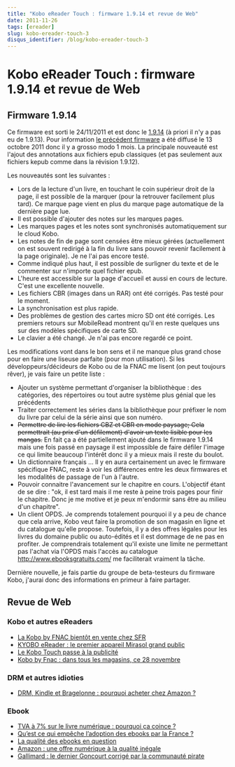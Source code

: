 ```yaml
---
title: "Kobo eReader Touch : firmware 1.9.14 et revue de Web"
date: 2011-11-26
tags: [ereader]
slug: kobo-ereader-touch-3
disqus_identifier: /blog/kobo-ereader-touch-3
---
```

# Kobo eReader Touch : firmware 1.9.14 et revue de Web

## Firmware 1.9.14
Ce firmware est sorti le 24/11/2011 et est donc le [1.9.14](http://www.mobileread.com/forums/showthread.php?t=158476) (à priori il n'y a pas eu de 1.9.13). Pour information [le précédent firmware](http://www.mobileread.com/forums/showthread.php?t=153402) a été diffusé le 13 octobre 2011 donc il y a grosso modo 1 mois. La principale nouveauté est l'ajout des annotations aux fichiers epub classiques (et pas seulement aux fichiers kepub comme dans la révision 1.9.12).

Les nouveautés sont les suivantes :

* Lors de la lecture d'un livre, en touchant le coin supérieur droit de la page, il est possible de la marquer (pour la retrouver facilement plus tard). Ce marque page vient en plus du marque page automatique de la dernière page lue.
* Il est possible d'ajouter des notes sur les marques pages.
* Les marques pages et les notes sont synchronisés automatiquement sur le cloud Kobo.
* Les notes de fin de page sont censées être mieux gérées (actuellement on est souvent redirigé à la fin du livre sans pouvoir revenir facilement à la page originale). Je ne l'ai pas encore testé.
* Comme indiqué plus haut, il est possible de surligner du texte et de le commenter sur n'importe quel fichier epub.
* L'heure est accessible sur la page d'accueil et aussi en cours de lecture. C'est une excellente nouvelle.
* Les fichiers CBR (images dans un RAR) ont été corrigés. Pas testé pour le moment.
* La synchronisation est plus rapide.
* Des problèmes de gestion des cartes micro SD ont été corrigés. Les premiers retours sur MobileRead montrent qu'il en reste quelques uns sur des modèles spécifiques de carte SD.
* Le clavier a été changé. Je n'ai pas encore regardé ce point.

Les modifications vont dans le bon sens et il ne manque plus grand chose pour en faire une liseuse parfaite (pour mon utilisation). Si les développeurs/décideurs de Kobo ou de la FNAC me lisent (on peut toujours rêver), je vais faire un petite liste :
* Ajouter un système permettant d'organiser la bibliothèque : des catégories, des répertoires ou tout autre système plus génial que les précédents
* Traiter correctement les séries dans la bibliothèque pour préfixer le nom du livre par celui de la série ainsi que son numéro.
* ~~Permettre de lire les fichiers CBZ et CBR en mode paysage; Cela permettrait (au prix d'un défilement) d'avoir un texte lisible pour les mangas.~~ En fait ça a été partiellement ajouté dans le firmware 1.9.14 mais une fois passé en paysage il est impossible de faire défiler l'image ce qui limite beaucoup l'intérêt donc il y a mieux mais il reste du boulot.
* Un dictionnaire français ... Il y en aura certainement un avec le firmware spécifique FNAC, reste à voir les différences entre les deux firmwares et les modalités de passage de l'un à l'autre.
* Pouvoir connaitre l'avancement sur le chapitre en cours. L'objectif étant de se dire : "ok, il est tard mais il me reste à peine trois pages pour finir le chapitre. Donc je me motive et je peux m'endormir sans être au milieu d'un chapitre".
* Un client OPDS. Je comprends totalement pourquoi il y a peu de chance que cela arrive, Kobo veut faire la promotion de son magasin en ligne et du catalogue qu'elle propose. Toutefois, il y a des offres légales pour les livres du domaine public ou auto-édités et il est dommage de ne pas en profiter. Je comprendrais totalement qu'il existe une limite ne permettant pas l'achat via l'OPDS mais l'accès au catalogue http://www.ebooksgratuits.com/ me faciliterait vraiment la tâche.

Dernière nouvelle, je fais partie du groupe de beta-testeurs du firmware Kobo, j'aurai donc des informations en primeur à faire partager.

## Revue de Web

### Kobo et autres eReaders

* [La Kobo by FNAC bientôt en vente chez SFR](http://www.ebouquin.fr/2011/11/24/la-kobo-by-fnac-bientot-en-vente-chez-sfr/)
* [KYOBO eReader : le premier appareil Mirasol grand public](http://www.ebouquin.fr/2011/11/22/kyobo-ereader-le-premier-appareil-mirasol-grand-public/)
* [Le Kobo Touch passe à la publicité](http://www.ebouquin.fr/2011/11/12/le-kobo-touch-passe-a-la-publicite/)
* [Kobo by Fnac : dans tous les magasins, ce 28 novembre](http://www.actualitte.com/actualite/lecture-numerique/lecteurs-ebook/kobo-by-fnac-dans-tous-les-magasins-ce-28-novembre-30080.htm)

### DRM et autres idioties

* [DRM, Kindle et Bragelonne : pourquoi acheter chez Amazon ?](http://www.actualitte.com/actualite/lecture-numerique/usages/drm-kindle-et-bragelonne-pourquoi-acheter-chez-amazon-30071.htm)

### Ebook

* [TVA à 7% sur le livre numérique : pourquoi ça coince ?](http://actu-des-ebooks.fr/2011/11/22/tva-7-pour-cent-sur-le-livre-numerique-pourquoi-ca-coince/)
* [Qu’est ce qui empêche l’adoption des ebooks par la France ?](http://www.mobilivres.fr/blog/2011/11/quest-ce-qui-empeche-ladoption-des-ebooks-par-la-france/)
* [La qualité des ebooks en question](http://www.mobilivres.fr/blog/2011/11/la-qualite-des-ebooks-en-question/)
* [Amazon : une offre numérique à la qualité inégale](http://www.ebouquin.fr/2011/11/25/amazon-une-offre-numerique-a-la-qualite-inegale/)
* [Gallimard : le dernier Goncourt corrigé par la communauté pirate](http://www.ebouquin.fr/2011/11/13/gallimard-le-dernier-goncourt-corrige-par-la-communaute-pirate/)
